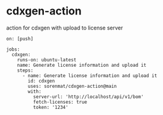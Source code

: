 # cdxgen-action
action for cdxgen with upload to license server

```
on: [push]

jobs:
  cdxgen:
    runs-on: ubuntu-latest
    name: Generate license information and upload it
    steps:
      - name: Generate license information and upload it
        id: cdxgen
        uses: sorenmat/cdxgen-action@main
        with:
          server-url: 'http://localhost/api/v1/bom'
          fetch-licenses: true
          token: '1234'

```
